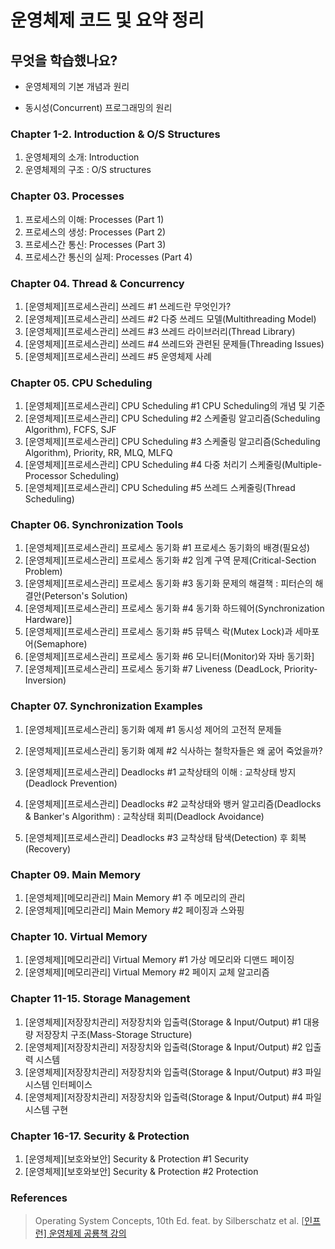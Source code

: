 # 운영체제 코드 및 요약 정리



## **무엇을 학습했나요?**

- 운영체제의 기본 개념과 원리

- 동시성(Concurrent) 프로그래밍의 원리



### Chapter 1-2. Introduction & O/S Structures

1. 운영체제의 소개: Introduction
2. 운영체제의 구조 : O/S structures

### Chapter 03. Processes

1. 프로세스의 이해: Processes (Part 1)
2. 프로세스의 생성: Processes (Part 2)
3. 프로세스간 통신: Processes (Part 3)
4. 프로세스간 통신의 실제: Processes (Part 4)

### Chapter 04. Thread & Concurrency

1. [운영체제\][프로세스관리] 쓰레드 #1 쓰레드란 무엇인가?
2. [운영체제\][프로세스관리] 쓰레드 #2 다중 쓰레드 모델(Multithreading Model)
3. [운영체제\][프로세스관리] 쓰레드 #3 쓰레드 라이브러리(Thread Library)
4. [운영체제\][프로세스관리] 쓰레드 #4 쓰레드와 관련된 문제들(Threading Issues)
5. [운영체제\][프로세스관리] 쓰레드 #5 운영체제 사례

### Chapter 05. CPU Scheduling

1. [운영체제\][프로세스관리] CPU Scheduling #1 CPU Scheduling의 개념 및 기준
2. [운영체제\][프로세스관리] CPU Scheduling #2 스케줄링 알고리즘(Scheduling Algorithm), FCFS, SJF
3. [운영체제\][프로세스관리] CPU Scheduling #3 스케줄링 알고리즘(Scheduling Algorithm), Priority, RR, MLQ, MLFQ
4. [운영체제\][프로세스관리] CPU Scheduling #4 다중 처리기 스케줄링(Multiple-Processor Scheduling)
5. [운영체제\][프로세스관리] CPU Scheduling #5 쓰레드 스케줄링(Thread Scheduling)

### Chapter 06. Synchronization Tools

1. [운영체제\][프로세스관리] 프로세스 동기화 #1 프로세스 동기화의 배경(필요성)
2. [운영체제\][프로세스관리] 프로세스 동기화 #2 임계 구역 문제(Critical-Section Problem)
3. [운영체제\][프로세스관리] 프로세스 동기화 #3 동기화 문제의 해결책 : 피터슨의 해결안(Peterson's Solution)
4. [운영체제\][프로세스관리] 프로세스 동기화 #4 동기화 하드웨어(Synchronization Hardware)]
5. [운영체제\][프로세스관리] 프로세스 동기화 #5 뮤텍스 락(Mutex Lock)과 세마포어(Semaphore)
6. [운영체제\][프로세스관리] 프로세스 동기화 #6 모니터(Monitor)와 자바 동기화]
7. [운영체제\][프로세스관리] 프로세스 동기화 #7 Liveness (DeadLock, Priority-Inversion)

### Chapter 07. Synchronization Examples

1. [운영체제\][프로세스관리] 동기화 예제 #1 동시성 제어의 고전적 문제들
2. [운영체제\][프로세스관리] 동기화 예제 #2 식사하는 철학자들은 왜 굶어 죽었을까?

1. [운영체제\][프로세스관리] Deadlocks #1 교착상태의 이해 : 교착상태 방지(Deadlock Prevention)
2. [운영체제\][프로세스관리] Deadlocks #2 교착상태와 뱅커 알고리즘(Deadlocks & Banker's Algorithm) : 교착상태 회피(Deadlock Avoidance)
3. [운영체제\][프로세스관리] Deadlocks #3 교착상태 탐색(Detection) 후 회복(Recovery)

### Chapter 09. Main Memory

1. [운영체제\][메모리관리] Main Memory #1 주 메모리의 관리
2. [운영체제\][메모리관리] Main Memory #2 페이징과 스와핑

### Chapter 10. Virtual Memory

1. [운영체제\][메모리관리] Virtual Memory #1 가상 메모리와 디맨드 페이징
2. [운영체제\][메모리관리] Virtual Memory #2 페이지 교체 알고리즘

### Chapter 11-15. Storage Management

1. [운영체제\][저장장치관리] 저장장치와 입출력(Storage & Input/Output) #1 대용량 저장장치 구조(Mass-Storage Structure)
2. [운영체제\][저장장치관리] 저장장치와 입출력(Storage & Input/Output) #2 입출력 시스템
3. [운영체제\][저장장치관리] 저장장치와 입출력(Storage & Input/Output) #3 파일 시스템 인터페이스
4. [운영체제\][저장장치관리] 저장장치와 입출력(Storage & Input/Output) #4 파일 시스템 구현

### Chapter 16-17. Security & Protection

1. [운영체제\][보호와보안] Security & Protection #1 Security
2. [운영체제\][보호와보안] Security & Protection #2 Protection

### References

> Operating System Concepts, 10th Ed. feat. by Silberschatz et al.
> [[인프런\] 운영체제 공룡책 강의](https://www.inflearn.com/course/운영체제-공룡책-전공강의/dashboard)